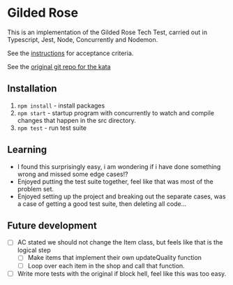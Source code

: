 # Gilded Rose

This is an implementation of the Gilded Rose Tech Test, carried out in Typescript, Jest, Node, Concurrently and Nodemon.

See the [instructions](INSTRUCTIONS.MD) for acceptance criteria.

See the [original git repo for the kata](https://github.com/emilybache/GildedRose-Refactoring-Kata)

## Installation 

1. `npm install` - install packages
1. `npm start` - startup program with concurrently to watch and compile changes that happen in the src directory.
1. `npm test` - run test suite

## Learning

- I found this surprisingly easy, i am wondering if i have done something wrong and missed some edge cases!?
- Enjoyed putting the test suite together, feel like that was most of the problem set.
- Enjoyed setting up the project and breaking out the separate cases, was a case of getting a good test suite, then deleting all code...

## Future development

- [ ] AC stated we should not change the Item class, but feels like that is the logical step
    - [ ] Make items that implement their own updateQuality function
    - [ ] Loop over each item in the shop and call that function.
- [ ] Write more tests with the original if block hell, feel like this was too easy.
